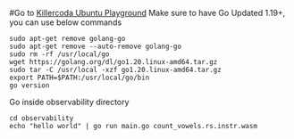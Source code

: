 #Go to [Killercoda Ubuntu Playground](https://killercoda.com/playgrounds/scenario/ubuntu)
Make sure to have Go Updated 1.19+, you can use below commands 

```
sudo apt-get remove golang-go
sudo apt-get remove --auto-remove golang-go
sudo rm -rf /usr/local/go
wget https://golang.org/dl/go1.20.linux-amd64.tar.gz
sudo tar -C /usr/local -xzf go1.20.linux-amd64.tar.gz
export PATH=$PATH:/usr/local/go/bin
go version

```

Go inside observability directory 

```
cd observability
echo "hello world" | go run main.go count_vowels.rs.instr.wasm
```

